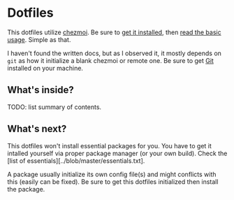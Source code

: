 # Dotfiles

This dotfiles utilize [chezmoi][1]. Be sure to [get it installed][2], then [read the basic usage][3]. Simple as that.

I haven't found the written docs, but as I observed it, it mostly depends on `git` as how it initialize a blank chezmoi or remote one. Be sure to get [Git][4] installed on your machine.

## What's inside?
TODO: list summary of contents.

## What's next?
This dotfiles won't install essential packages for you. You have to get it intalled yourself via proper package manager (or your own build). Check the [list of essentials][../blob/master/essentials.txt].

A package usually initialize its own config file(s) and might conflicts with this (easily can be fixed). Be sure to get this dotfiles initialized then install the package.

[1]: https://www.chezmoi.io/
[2]: https://www.chezmoi.io/docs/install/
[3]: https://www.chezmoi.io/docs/quick-start/
[4]: https://git-scm.com/
